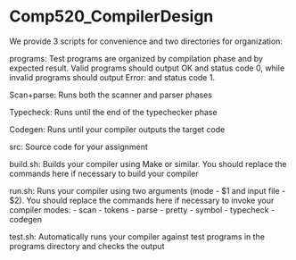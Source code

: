 # Comp520_CompilerDesign

We provide 3 scripts for convenience and two directories for organization:

programs: Test programs are organized by compilation phase and by expected result. Valid programs should output OK and status code 0, while invalid programs should output Error: <description> and status code 1.
 
Scan+parse: Runs both the scanner and parser phases

Typecheck: Runs until the end of the typechecker phase

Codegen: Runs until your compiler outputs the target code

src: Source code for your assignment

build.sh: Builds your compiler using Make or similar. You should replace the commands here if necessary to build your compiler

run.sh: Runs your compiler using two arguments (mode - $1 and input file - $2). You should replace the commands here if necessary to invoke your compiler
  modes:
    - scan
    - tokens
    - parse
    - pretty
    - symbol
    - typecheck
    - codegen
    
test.sh: Automatically runs your compiler against test programs in the programs directory and checks the output
